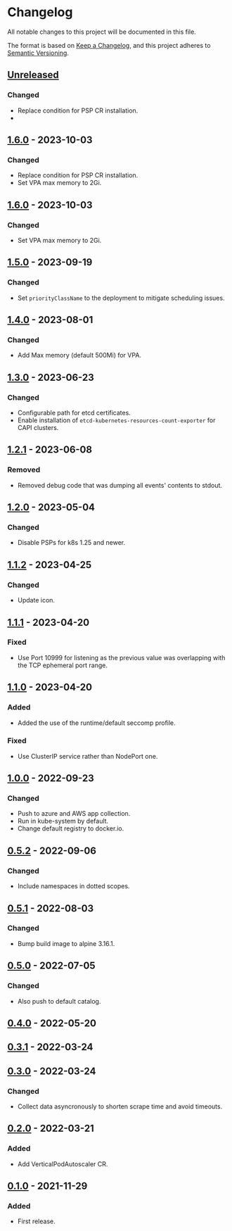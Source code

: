 # Changelog
All notable changes to this project will be documented in this file.

The format is based on [Keep a Changelog](https://keepachangelog.com/en/1.0.0/),
and this project adheres to [Semantic Versioning](https://semver.org/spec/v2.0.0.html).

## [Unreleased]

### Changed

- Replace condition for PSP CR installation.
-
## [1.6.0] - 2023-10-03

### Changed

- Replace condition for PSP CR installation.
- Set VPA max memory to 2Gi.

## [1.6.0] - 2023-10-03

### Changed

- Set VPA max memory to 2Gi.

## [1.5.0] - 2023-09-19

### Changed

- Set `priorityClassName` to the deployment to mitigate scheduling issues.

## [1.4.0] - 2023-08-01

### Changed

- Add Max memory (default 500Mi) for VPA.

## [1.3.0] - 2023-06-23

### Changed

- Configurable path for etcd certificates.
- Enable installation of `etcd-kubernetes-resources-count-exporter` for CAPI clusters.

## [1.2.1] - 2023-06-08

### Removed

- Removed debug code that was dumping all events' contents to stdout.

## [1.2.0] - 2023-05-04

### Changed

- Disable PSPs for k8s 1.25 and newer.

## [1.1.2] - 2023-04-25

### Changed

- Update icon.

## [1.1.1] - 2023-04-20

### Fixed

- Use Port 10999 for listening as the previous value was overlapping with the TCP ephemeral port range.

## [1.1.0] - 2023-04-20

### Added

- Added the use of the runtime/default seccomp profile.

### Fixed

- Use ClusterIP service rather than NodePort one.

## [1.0.0] - 2022-09-23

### Changed

- Push to azure and AWS app collection.
- Run in kube-system by default.
- Change default registry to docker.io.

## [0.5.2] - 2022-09-06

### Changed

- Include namespaces in dotted scopes.

## [0.5.1] - 2022-08-03

### Changed

- Bump build image to alpine 3.16.1.

## [0.5.0] - 2022-07-05

### Changed

- Also push to default catalog.

## [0.4.0] - 2022-05-20

## [0.3.1] - 2022-03-24

## [0.3.0] - 2022-03-24

### Changed

- Collect data asyncronously to shorten scrape time and avoid timeouts.

## [0.2.0] - 2022-03-21

### Added

- Add VerticalPodAutoscaler CR.

## [0.1.0] - 2021-11-29

### Added

- First release. 

[Unreleased]: https://github.com/giantswarm/etcd-kubernetes-resources-count-exporter/compare/v1.6.0...HEAD
[1.6.0]: https://github.com/giantswarm/etcd-kubernetes-resources-count-exporter/compare/v1.5.0...v1.6.0
[1.5.0]: https://github.com/giantswarm/etcd-kubernetes-resources-count-exporter/compare/v1.4.0...v1.5.0
[1.4.0]: https://github.com/giantswarm/etcd-kubernetes-resources-count-exporter/compare/v1.3.0...v1.4.0
[1.3.0]: https://github.com/giantswarm/etcd-kubernetes-resources-count-exporter/compare/v1.2.1...v1.3.0
[1.2.1]: https://github.com/giantswarm/etcd-kubernetes-resources-count-exporter/compare/v1.2.0...v1.2.1
[1.2.0]: https://github.com/giantswarm/etcd-kubernetes-resources-count-exporter/compare/v1.1.2...v1.2.0
[1.1.2]: https://github.com/giantswarm/etcd-kubernetes-resources-count-exporter/compare/v1.1.1...v1.1.2
[1.1.1]: https://github.com/giantswarm/etcd-kubernetes-resources-count-exporter/compare/v1.1.0...v1.1.1
[1.1.0]: https://github.com/giantswarm/etcd-kubernetes-resources-count-exporter/compare/v1.0.0...v1.1.0
[1.0.0]: https://github.com/giantswarm/etcd-kubernetes-resources-count-exporter/compare/v0.5.2...v1.0.0
[0.5.2]: https://github.com/giantswarm/etcd-kubernetes-resources-count-exporter/compare/v0.5.1...v0.5.2
[0.5.1]: https://github.com/giantswarm/etcd-kubernetes-resources-count-exporter/compare/v0.5.0...v0.5.1
[0.5.0]: https://github.com/giantswarm/etcd-kubernetes-resources-count-exporter/compare/v0.4.0...v0.5.0
[0.4.0]: https://github.com/giantswarm/etcd-kubernetes-resources-count-exporter/compare/v0.3.1...v0.4.0
[0.3.1]: https://github.com/giantswarm/etcd-kubernetes-resources-count-exporter/compare/v0.3.0...v0.3.1
[0.3.0]: https://github.com/giantswarm/etcd-kubernetes-resources-count-exporter/compare/v0.2.0...v0.3.0
[0.2.0]: https://github.com/giantswarm/etcd-kubernetes-resources-count-exporter/compare/v0.1.0...v0.2.0
[0.1.0]: https://github.com/giantswarm/etcd-kubernetes-resources-count-exporter/compare/v0.0.0...v0.1.0
